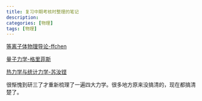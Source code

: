 ```yaml
---
title: 复习中期考核时整理的笔记
description:
categories: [物理]
tags: [物理]
---
```


[等离子体物理导论-ffchen](https://kdocs.cn/l/ci9RuvZtDv11)

[量子力学-格里菲斯](https://kdocs.cn/l/ckqXdeVVKL1O)

[热力学与统计力学-苏汝铿](https://kdocs.cn/l/crjBCHlJIfAi)

很惭愧到研三了才重新梳理了一遍四大力学。很多地方原来没搞清的，现在都搞清楚了。

